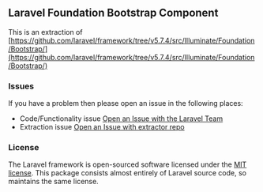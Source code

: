 ## Laravel Foundation Bootstrap Component

This is an extraction of [https://github.com/laravel/framework/tree/v5.7.4/src/Illuminate/Foundation/Bootstrap/](https://github.com/laravel/framework/tree/v5.7.4/src/Illuminate/Foundation/Bootstrap/)


### Issues

If you have a problem then please open an issue in the following places:

* Code/Functionality issue [Open an Issue with the Laravel Team](https://github.com/laravel/framework/issues/new/choose)
* Extraction issue [Open an Issue with extractor repo](https://github.com/laravel-foundation/readme/issues/new)


### License

The Laravel framework is open-sourced software licensed under the [MIT license](http://opensource.org/licenses/MIT). This package consists almost entirely of Laravel source code, so maintains the same license.
